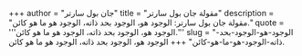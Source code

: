 +++
author = "جان بول سارتر"
title = "مقولة جان بول سارتر"
description = "مقولة جان بول سارتر: الوجود هو، الوجود بحد ذاته، الوجود هو ما هو كائن."
quote = '''الوجود هو، الوجود بحد ذاته، الوجود هو ما هو كائن.'''
slug = "الوجود-هو-الوجود-بحد-ذاته-الوجود-هو-ما-هو-كائن"
+++
الوجود هو، الوجود بحد ذاته، الوجود هو ما هو كائن.

